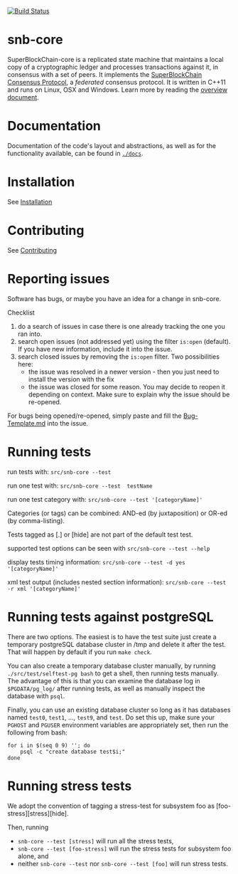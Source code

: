 [![Build Status](https://travis-ci.org/snb/snb-core.svg?branch=auto)](https://travis-ci.org/snb/snb-core)


# snb-core

SuperBlockChain-core is a replicated state machine that maintains a local copy of a cryptographic ledger and processes transactions against it, in consensus with a set of peers.
It implements the [SuperBlockChain Consensus Protocol](https://github.com/snb/snb-core/blob/master/src/scp/readme.md), a _federated_ consensus protocol.
It is written in C++11 and runs on Linux, OSX and Windows.
Learn more by reading the [overview document](https://github.com/snb/snb-core/blob/master/docs/readme.md).

# Documentation

Documentation of the code's layout and abstractions, as well as for the
functionality available, can be found in
[`./docs`](https://github.com/snb/snb-core/tree/master/docs).

# Installation

See [Installation](./INSTALL.md)

# Contributing

See [Contributing](./CONTRIBUTING.md)

# Reporting issues

Software has bugs, or maybe you have an idea for a change in snb-core.

Checklist
 1. do a search of issues in case there is one already tracking the one you ran into.
 2. search open issues (not addressed yet) using the filter `is:open` (default). If you have new information, include it into the issue.
 3. search closed issues by removing the `is:open` filter. Two possibilities here:
     * the issue was resolved in a newer version - then you just need to install the version with the fix
     * the issue was closed for some reason. You may decide to reopen it depending on context. Make sure to explain why the issue should be re-opened.

For bugs being opened/re-opened, simply paste and fill the [Bug-Template.md](./Bug-Template.md) into the issue.

# Running tests

run tests with:
  `src/snb-core --test`

run one test with:
  `src/snb-core --test  testName`

run one test category with:
  `src/snb-core --test '[categoryName]'`

Categories (or tags) can be combined: AND-ed (by juxtaposition) or OR-ed (by comma-listing).

Tests tagged as [.] or [hide] are not part of the default test test.

supported test options can be seen with
  `src/snb-core --test --help`

display tests timing information:
  `src/snb-core --test -d yes '[categoryName]'`

xml test output (includes nested section information):
  `src/snb-core --test -r xml '[categoryName]'`

# Running tests against postgreSQL

There are two options.  The easiest is to have the test suite just
create a temporary postgreSQL database cluster in /tmp and delete it
after the test.  That will happen by default if you run `make check`.

You can also create a temporary database cluster manually, by running
`./src/test/selftest-pg bash` to get a shell, then running tests
manually.  The advantage of this is that you can examine the database
log in `$PGDATA/pg_log/` after running tests, as well as manually
inspect the database with `psql`.

Finally, you can use an existing database cluster so long as it has
databases named `test0`, `test1`, ..., `test9`, and `test`.  Do set
this up, make sure your `PGHOST` and `PGUSER` environment variables
are appropriately set, then run the following from bash:

    for i in $(seq 0 9) ''; do
        psql -c "create database test$i;"
    done

# Running stress tests
We adopt the convention of tagging a stress-test for subsystem foo as [foo-stress][stress][hide].

Then, running
* `snb-core --test [stress]` will run all the stress tests,
* `snb-core --test [foo-stress]` will run the stress tests for subsystem foo alone, and
* neither `snb-core --test` nor `snb-core --test [foo]` will run stress tests.


